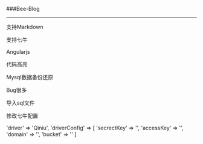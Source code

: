 ###Bee-Blog

-------

支持Markdown

支持七牛

Angularjs

代码高亮

Mysql数据备份还原

Bug很多

导入sql文件

修改七牛配置

'driver' => 'Qiniu',
'driverConfig' => [
    'secrectKey' => '', 
    'accessKey' => '',
    'domain' => '',
    'bucket' => ''
]